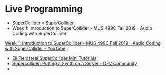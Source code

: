 # Live Programming

- [SuperCollider » SuperCollider](https://supercollider.github.io/)
- Week 1: Introduction to SuperCollider - MUS 499C Fall 2019 - Audio Coding with SuperCollider

[Week 1: Introduction to SuperCollider - MUS 499C Fall 2019 - Audio Coding with SuperCollider - YouTube](https://www.youtube.com/watch?v=f-F57xNFQCw)
- [Eli Fieldsteel SuperCollider Mini Tutorials](https://www.youtube.com/channel/UCAf4fP8QzKkJ_t-c1F2v27Q)
- [Supercollider: Putting a Synth on a Server - DEV Community](https://dev.to/bradleyblacksound/supercollider-putting-a-synth-on-a-server-264b)
- 